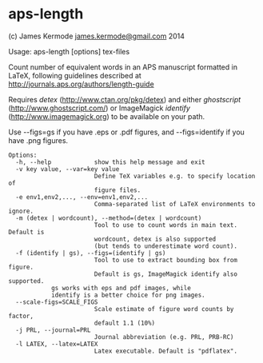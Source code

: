 aps-length
==========

(c) James Kermode <james.kermode@gmail.com> 2014

Usage: aps-length [options] tex-files

Count number of equivalent words in an APS manuscript formatted in
LaTeX, following guidelines described at http://journals.aps.org/authors/length-guide

Requires _detex_ (http://www.ctan.org/pkg/detex) and either
_ghostscript_ (http://www.ghostscript.com/) or ImageMagick _identify_
(http://www.imagemagick.org) to be available on your path.

Use --figs=gs if you have .eps or .pdf figures, and --figs=identify if you have
.png figures.

    Options:
      -h, --help            show this help message and exit
      -v key value, --var=key value
                            Define TeX variables e.g. to specify location of
                            figure files.
      -e env1,env2,..., --env=env1,env2,...
                            Comma-separated list of LaTeX environments to ignore.
      -m (detex | wordcount), --method=(detex | wordcount)
                            Tool to use to count words in main text. Default is
                            wordcount, detex is also supported
                            (but tends to underestimate word count).
      -f (identify | gs), --figs=(identify | gs)
                            Tool to use to extract bounding box from figure.
                            Default is gs, ImageMagick identify also supported.
			    gs works with eps and pdf images, while
			    identify is a better choice for png images.
      --scale-figs=SCALE_FIGS
                            Scale estimate of figure word counts by factor,
                            default 1.1 (10%)
      -j PRL, --journal=PRL
                            Journal abbreviation (e.g. PRL, PRB-RC)
      -l LATEX, --latex=LATEX
                            Latex executable. Default is "pdflatex".
